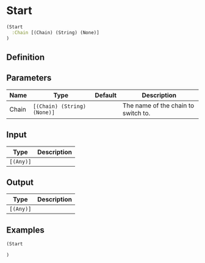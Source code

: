 # Start

```clojure
(Start
  :Chain [(Chain) (String) (None)]
)
```

## Definition


## Parameters
| Name | Type | Default | Description |
|------|------|---------|-------------|
| Chain | `[(Chain) (String) (None)]` |  | The name of the chain to switch to. |


## Input
| Type | Description |
|------|-------------|
| `[(Any)]` |  |


## Output
| Type | Description |
|------|-------------|
| `[(Any)]` |  |


## Examples

```clojure
(Start

)
```
